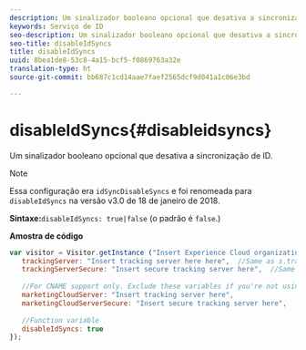 ```yaml
---
description: Um sinalizador booleano opcional que desativa a sincronização de ID.
keywords: Serviço de ID
seo-description: Um sinalizador booleano opcional que desativa a sincronização de ID.
seo-title: disableIdSyncs
title: disableIdSyncs
uuid: 8bea1de8-53c8-4a15-bcf5-f0869763a32e
translation-type: ht
source-git-commit: bb687c1cd14aae7faef2565dcf9d041a1c06e3bd

---
```



# disableIdSyncs{#disableidsyncs}

Um sinalizador booleano opcional que desativa a sincronização de ID.

>[!NOTE]
>
>Essa configuração era `idSyncDisableSyncs` e foi renomeada para `disableIdSyncs` na versão v3.0 de 18 de janeiro de 2018.

**Sintaxe:**`disableIdSyncs: true|false` (o padrão é `false`.)

**Amostra de código**

```js
var visitor = Visitor.getInstance ("Insert Experience Cloud organization ID here",{ 
   trackingServer: "Insert tracking server here here",  //Same as s.trackingServer 
   trackingServerSecure: "Insert secure tracking server here",  //Same as s.trackingServerSecure 
 
   //For CNAME support only. Exclude these variables if you're not using CNAME 
   marketingCloudServer: "Insert tracking server here", 
   marketingCloudServerSecure: "Insert secure tracking server here", 
 
   //Function variable 
   disableIdSyncs: true 
});
```

